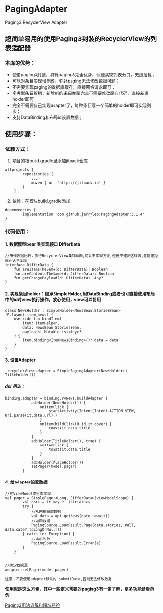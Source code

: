 # PagingAdapter
  Paging3 RecyclerView Adapter

## 超简单易用的使用Paging3封装的RecyclerView的列表适配器

### 本库的优势：

- 使用paging3封装，具有paging3完全优势，快速实现列表分页，无缝加载；
- 可以对条目实现增删改，弥补paging无法修改数据问题；
- 不需要实现paging的数据库缓存，直接网络请求即可；
- 多类型条目解耦，新增新的条目类型完全不需要修改原有代码，直接新建holder即可；
- 完全不需要自己实现adapter了，每种条目写一个简单的holder即可实现列表；
- 支持DataBinding和布局id设置数据；



## 使用步骤：


### 依赖方式：
1. 项目的根build.gradle里添加jitpack仓库
```
allprojects {
		repositories {
			...
			maven { url 'https://jitpack.io' }
		}
	}
```
2. 依赖：在模块build.gradle添加
```
dependencies {
	    implementation 'com.github.jarryleo:PagingAdapter:3.1.4'
}
```

### 代码使用：

#### 1. 数据模型bean类实现接口 DifferData
```
//用作数据比较，执行RecyclerView条目动画,可以不实现方法,但是不建议这样做,性能差距就在这里体现
interface DifferData {
    fun areItemsTheSame(d: DifferData): Boolean
    fun areContentsTheSame(d: DifferData): Boolean
    fun getChangePayload(d: DifferData): Any?
}
```

#### 2. 实现条目holder：继承SimpleHolder,用DataBinding或者也可直接使用布局中的id对view执行操作，放心使用，view可以复用

```
class NewsHolder : SimpleHolder<NewsBean.StoriesBean>(R.layout.item_news) {
    override fun bindItem(
        item: ItemHelper,
        data: NewsBean.StoriesBean,
        payloads: MutableList<Any>?
    ) {
        item.binding<ItemNewsBinding>()?.data = data
    }
}
```

#### 3. 设置Adapter

```
 recyclerView.adapter = SimplePagingAdapter(NewsHolder(), TitleHolder())

```
##### dsl 用法：
```
binding.adapter = binding.rvNews.buildAdapter {
            addHolder(NewsHolder()) {
                onItemClick {
                    startActivity(Intent(Intent.ACTION_VIEW, Uri.parse(it.data.url)))
                }
                onItemChildClick(R.id.iv_cover) {
                    toast(it.data.title)
                }
            }
            addHolder(TitleHolder(), true) {
                onItemClick {
                    toast(it.data.title)
                }
            }
            addHolder(PlaceHolder())
            setPager(model.pager)
        }
```

#### 4. 给adapter设置数据

```
//在ViewModel类里面实现
val pager = SimplePager<Long, DifferData>(viewModelScope) {
        val date = it.key ?: initialKey
        try {
            //从网络获取数据
            val data = api.getNews(date).await()
            //返回数据
            PagingSource.LoadResult.Page(data.stories, null, data.date?.toLongOrNull())
        } catch (e: Exception) {
            //请求失败
            PagingSource.LoadResult.Error(e)
        }
    }


//绑定数据源
adapter.setPager(model.pager)
```

`注意：不要使用adapter默认的 submitData,否则无法修改数据`


**使用就是这么方便，其中一些定义需要对paging3有一定了解，更多功能请看范例**

[Paging3用法详解和踩坑经验](https://juejin.im/post/6885983953463803911)
